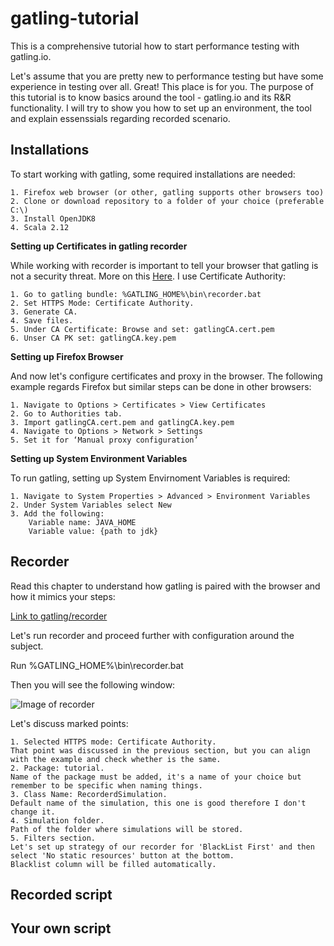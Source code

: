 # gatling-tutorial

This is a comprehensive tutorial how to start performance testing with gatling.io.

Let's assume that you are pretty new to performance testing but have some experience in testing over all. Great! This place is for you. The purpose of this tutorial is to know basics around the tool - gatling.io and its R&R functionality. I will try to show you how to set up an environment, the tool and explain essenssials regarding recorded scenario.

## Installations

To start working with gatling, some required installations are needed:

	1. Firefox web browser (or other, gatling supports other browsers too)
	2. Clone or download repository to a folder of your choice (preferable C:\)
	3. Install OpenJDK8
	4. Scala 2.12

__Setting up Certificates in gatling recorder__

While working with recorder is important to tell your browser that gatling is not a security threat. More on this [Here](https://gatling.io/docs/current/http/recorder/#https-mode). I use Certificate Authority:

	1. Go to gatling bundle: %GATLING_HOME%\bin\recorder.bat
	2. Set HTTPS Mode: Certificate Authority. 
	3. Generate CA.
	4. Save files.
	5. Under CA Certificate: Browse and set: gatlingCA.cert.pem
	6. Unser CA PK set: gatlingCA.key.pem

__Setting up Firefox Browser__

And now let's configure certificates and proxy in the browser. The following example regards Firefox but similar steps can be done in other browsers:

	1. Navigate to Options > Certificates > View Certificates
	2. Go to Authorities tab.
	3. Import gatlingCA.cert.pem and gatlingCA.key.pem
	4. Navigate to Options > Network > Settings
	5. Set it for ‘Manual proxy configuration’

__Setting up System Environment Variables__

To run gatling, setting up System Envirnoment Variables is required:

	1. Navigate to System Properties > Advanced > Environment Variables
	2. Under System Variables select New
	3. Add the following:
		Variable name: JAVA_HOME
		Variable value: {path to jdk}

## Recorder

Read this chapter to understand how gatling is paired with the browser and how it mimics your steps: 

[Link to gatling/recorder](https://gatling.io/docs/3.3/http/recorder)

Let's run recorder and proceed further with configuration around the subject.

Run %GATLING_HOME%\bin\recorder.bat

Then you will see the following window:

![Image of recorder](https://github.com/agnakro/gatling-tutorial/tree/master/img/recorder.png)

Let's discuss marked points:

	1. Selected HTTPS mode: Certificate Authority. 
	That point was discussed in the previous section, but you can align with the example and check whether is the same.
	2. Package: tutorial.
	Name of the package must be added, it's a name of your choice but remember to be specific when naming things.
	3. Class Name: RecorderdSimulation. 
	Default name of the simulation, this one is good therefore I don't change it.
	4. Simulation folder. 
	Path of the folder where simulations will be stored.
	5. Filters section. 
	Let's set up strategy of our recorder for 'BlackList First' and then select 'No static resources' button at the bottom. 
	Blacklist column will be filled automatically.



## Recorded script


## Your own script